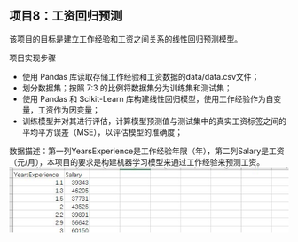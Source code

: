 ## 项目8：工资回归预测
该项目的目标是建立工作经验和工资之间关系的线性回归预测模型。

项目实现步骤
- 使用 Pandas 库读取存储工作经验和工资数据的data/data.csv文件；
- 划分数据集；按照 7:3 的比例将数据集分为训练集和测试集；
- 使用 Pandas 和 Scikit-Learn 库构建线性回归模型，使用工作经验作为自变量，工资作为因变量；
- 训练模型并对其进行评估，计算模型预测值与测试集中的真实工资标签之间的平均平方误差（MSE），以评估模型的准确度；


数据描述：第一列YearsExperience是工作经验年限（年），第二列Salary是工资（元/月），本项目的要求是构建机器学习模型来通过工作经验来预测工资。
![avatar](figure/figure.JPG)